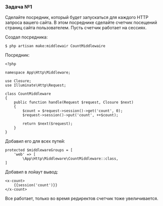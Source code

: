 ### Задача №1

Сделайте посредник, который будет запускаться для каждого HTTP запроса вашего сайта. В этом посреднике сделайте счетчик
посещений страниц сайта пользователем. Пусть счетчик работает на сессиях.

Создал посредника:

    $ php artisan make:middlewair CountMiddlewaire

Посредник: 

    <?php
    
    namespace App\Http\Middleware;
    
    use Closure;
    use Illuminate\Http\Request;
    
    class CountMiddleware
    {
        public function handle(Request $request, Closure $next)
        {
            $count = $request->session()->get('count', 0);
            $request->session()->put('count', ++$count);
    
            return $next($request);
        }
    }

Добавил его для всех путей:

    protected $middlewareGroups = [
        'web' => [
            \App\Http\Middleware\CountMiddleware::class,
    ]

Добавил в лойаут вывод:

    <x-count>
        {{session('count')}}
    </x-count>

Все работает, только во время редиректов счетчик тоже увеличивается.
